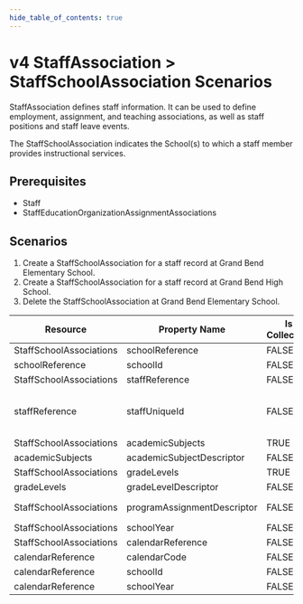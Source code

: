 ```yaml
---
hide_table_of_contents: true
---
```


# v4 StaffAssociation > StaffSchoolAssociation Scenarios

StaffAssociation defines staff information. It can be used to define employment,
assignment, and teaching associations, as well as staff positions
and staff leave events.

The StaffSchoolAssociation indicates the School(s) to which a staff member
provides instructional services.

## Prerequisites

* Staff
* StaffEducationOrganizationAssignmentAssociations

## Scenarios

1. Create a StaffSchoolAssociation for a staff record at Grand Bend Elementary
   School.
2. Create a StaffSchoolAssociation for a staff record at Grand Bend High School.
3. Delete the StaffSchoolAssociation at Grand Bend Elementary School.

| Resource                | Property Name               | Is Collection | Data Type                   | Required / Optional | Scenario 1: POST                       | Scenario 2: POST                       |
| ----------------------- | --------------------------- | ------------- | --------------------------- | ------------------- | -------------------------------------- | -------------------------------------- |
| StaffSchoolAssociations | schoolReference             | FALSE         | schoolReference             | REQUIRED            |                                        |                                        |
| schoolReference         | schoolId                    | FALSE         | integer                     | REQUIRED            | 255901107                              | 255901001                              |
| StaffSchoolAssociations | staffReference              | FALSE         | integer                     | REQUIRED            |                                        |                                        |
| staffReference          | staffUniqueId               | FALSE         | string                      | REQUIRED            | ["207220" if possible \| system value] | ["207269" if possible \| system value] |
| StaffSchoolAssociations | academicSubjects            | TRUE          | staffSchoolAssociationAcademicSubject[] | OPTIONAL            |                                        |                                        |
| academicSubjects        | academicSubjectDescriptor    | FALSE         | academicSubjectDescriptor   | OPTIONAL            |                                        |                                        |
| StaffSchoolAssociations | gradeLevels                 | TRUE          | staffSchoolAssociationGradeLevel[] | OPTIONAL            |                                        |                                        |
| gradeLevels             | gradeLevelDescriptor        | FALSE         | gradeLevelDescriptor        | OPTIONAL            |                                        |                                        |
| StaffSchoolAssociations | programAssignmentDescriptor  | FALSE         | programAssignmentDescriptor  | REQUIRED            | Regular education                      | Regular education                      |
| StaffSchoolAssociations | schoolYear                  | FALSE         | integer                     | OPTIONAL            |                                        |                                        |
| StaffSchoolAssociations | calendarReference           | FALSE         | calendarReference           | OPTIONAL            |                                        |                                        |
| calendarReference       | calendarCode                | FALSE         | string                      | OPTIONAL            |                                        |                                        |
| calendarReference       | schoolId                    | FALSE         | integer                     | OPTIONAL            |                                        |                                        |
| calendarReference       | schoolYear                  | FALSE         | integer                     | OPTIONAL            |                                        |                                        |
